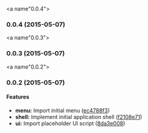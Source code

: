 <a name"0.0.4"></a>
### 0.0.4 (2015-05-07)


<a name"0.0.3"></a>
### 0.0.3 (2015-05-07)


<a name"0.0.2"></a>
### 0.0.2 (2015-05-07)


#### Features

* **menu:** Import initial menu ([ec4788f3](https://github.com/loginx/multissh/commit/ec4788f3))
* **shell:** Implement initial application shell ([f2108e71](https://github.com/loginx/multissh/commit/f2108e71))
* **ui:** Import placeholder UI script ([8da3e008](https://github.com/loginx/multissh/commit/8da3e008))


